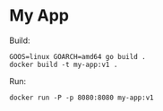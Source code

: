 # My App

Build:

```
GOOS=linux GOARCH=amd64 go build .
docker build -t my-app:v1 .
```

Run:

```
docker run -P -p 8080:8080 my-app:v1
```